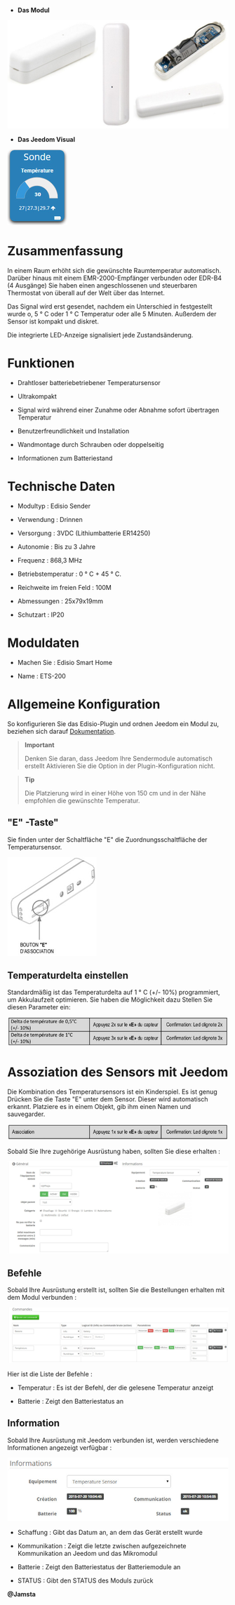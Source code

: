 -   **Das Modul**

![ets200.module](images/ets200/ets200.module.jpg)

-   **Das Jeedom Visual**

![ets200.vue defaut](images/ets200/ets200.vue-defaut.jpg)

Zusammenfassung 
======

In einem Raum erhöht sich die gewünschte Raumtemperatur
automatisch. Darüber hinaus mit einem EMR-2000-Empfänger verbunden oder
EDR-B4 (4 Ausgänge) Sie haben einen angeschlossenen und steuerbaren Thermostat
von überall auf der Welt über das Internet.

Das Signal wird erst gesendet, nachdem ein Unterschied in festgestellt wurde
o, 5 ° C oder 1 ° C Temperatur oder alle 5 Minuten. Außerdem der Sensor
ist kompakt und diskret.

Die integrierte LED-Anzeige signalisiert jede Zustandsänderung.

Funktionen 
=========

-   Drahtloser batteriebetriebener Temperatursensor

-   Ultrakompakt

-   Signal wird während einer Zunahme oder Abnahme sofort übertragen
    Temperatur

-   Benutzerfreundlichkeit und Installation

-   Wandmontage durch Schrauben oder doppelseitig

-   Informationen zum Batteriestand

Technische Daten 
===========================

-   Modultyp : Edisio Sender

-   Verwendung : Drinnen

-   Versorgung : 3VDC (Lithiumbatterie ER14250)

-   Autonomie : Bis zu 3 Jahre

-   Frequenz : 868,3 MHz

-   Betriebstemperatur : 0 ° C + 45 ° C.

-   Reichweite im freien Feld : 100M

-   Abmessungen : 25x79x19mm

-   Schutzart : IP20

Moduldaten 
=================

-   Machen Sie : Edisio Smart Home

-   Name : ETS-200

Allgemeine Konfiguration 
======================

So konfigurieren Sie das Edisio-Plugin und ordnen Jeedom ein Modul zu,
beziehen sich darauf
[Dokumentation](https://www.jeedom.fr/doc/documentation/plugins/edisio/de_DE/edisio.html).

> **Important**
>
> Denken Sie daran, dass Jeedom Ihre Sendermodule automatisch erstellt
> Aktivieren Sie die Option in der Plugin-Konfiguration nicht.

> **Tip**
>
> Die Platzierung wird in einer Höhe von 150 cm und in der Nähe empfohlen
> die gewünschte Temperatur.

"E" -Taste" 
----------

Sie finden unter der Schaltfläche "E" die Zuordnungsschaltfläche der
Temperatursensor.

![ets200.bouton e](images/ets200/ets200.bouton-e.jpg)

Temperaturdelta einstellen 
-------------------------------

Standardmäßig ist das Temperaturdelta auf 1 ° C (+/- 10%) programmiert, um
Akkulaufzeit optimieren. Sie haben die Möglichkeit dazu
Stellen Sie diesen Parameter ein:

![ets200.delta](images/ets200/ets200.delta.jpg)

Assoziation des Sensors mit Jeedom 
===============================

Die Kombination des Temperatursensors ist ein Kinderspiel. Es ist genug
Drücken Sie die Taste "E" unter dem Sensor. Dieser wird
automatisch erkannt. Platziere es in einem Objekt, gib ihm einen Namen und
sauvegarder.

![ets200.association](images/ets200/ets200.association.jpg)

Sobald Sie Ihre zugehörige Ausrüstung haben, sollten Sie diese erhalten :

![ets200.general](images/ets200/ets200.general.jpg)

Befehle 
---------

Sobald Ihre Ausrüstung erstellt ist, sollten Sie die Bestellungen erhalten
mit dem Modul verbunden :

![Befehle](images/ets200/ets200.commandes.jpg)

Hier ist die Liste der Befehle :

-   Temperatur : Es ist der Befehl, der die gelesene Temperatur anzeigt

-   Batterie : Zeigt den Batteriestatus an

Information 
------------

Sobald Ihre Ausrüstung mit Jeedom verbunden ist, werden verschiedene Informationen angezeigt
verfügbar :

![Befehle](images/ets200/ets200.informations.jpg)

-   Schaffung : Gibt das Datum an, an dem das Gerät erstellt wurde

-   Kommunikation : Zeigt die letzte zwischen aufgezeichnete Kommunikation an
    Jeedom und das Mikromodul

-   Batterie : Zeigt den Batteriestatus der Batteriemodule an

-   STATUS : Gibt den STATUS des Moduls zurück

**@Jamsta**
